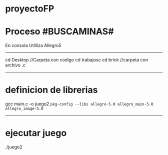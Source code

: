 proyectoFP
==========
Proceso  #BUSCAMINAS#
=======
En consola
Utliliza Allegro5

--------------------
cd Desktop  //Carpeta con codigo
cd trabajosc
cd brick //carpeta con archivo .c

-----------------------
definicion de librerias
=======================
gcc main.c -o juego2 `pkg-config --libs allegro-5.0 allegro_main-5.0 allegro_image-5.0`


-----------------------
ejecutar juego
=======================
./juego2

